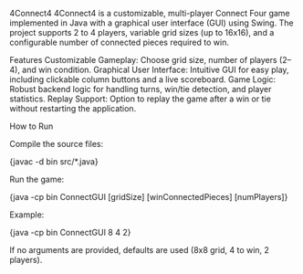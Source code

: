 4Connect4
4Connect4 is a customizable, multi-player Connect Four game implemented in Java with a graphical user interface (GUI) using Swing. The project supports 2 to 4 players, variable grid sizes (up to 16x16), and a configurable number of connected pieces required to win.

Features
Customizable Gameplay: Choose grid size, number of players (2–4), and win condition.
Graphical User Interface: Intuitive GUI for easy play, including clickable column buttons and a live scoreboard.
Game Logic: Robust backend logic for handling turns, win/tie detection, and player statistics.
Replay Support: Option to replay the game after a win or tie without restarting the application.

How to Run

Compile the source files:

  {javac -d bin src/*.java}
  
Run the game:

  {java -cp bin ConnectGUI [gridSize] [winConnectedPieces] [numPlayers]}

Example: 

  {java -cp bin ConnectGUI 8 4 2}

If no arguments are provided, defaults are used (8x8 grid, 4 to win, 2 players).
